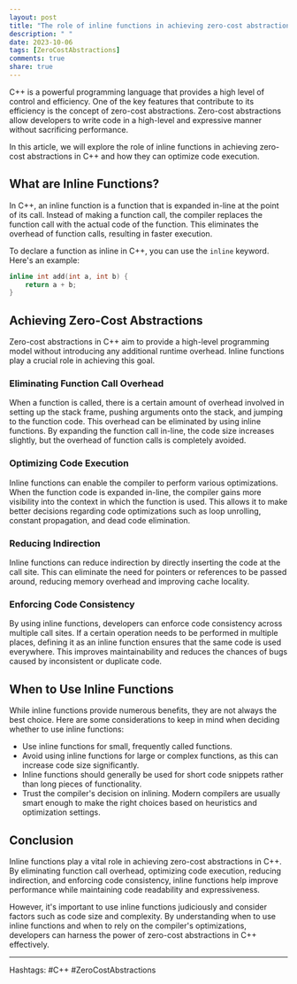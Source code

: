```yaml
---
layout: post
title: "The role of inline functions in achieving zero-cost abstractions in C++"
description: " "
date: 2023-10-06
tags: [ZeroCostAbstractions]
comments: true
share: true
---
```


C++ is a powerful programming language that provides a high level of control and efficiency. One of the key features that contribute to its efficiency is the concept of zero-cost abstractions. Zero-cost abstractions allow developers to write code in a high-level and expressive manner without sacrificing performance.

In this article, we will explore the role of inline functions in achieving zero-cost abstractions in C++ and how they can optimize code execution.

## What are Inline Functions?

In C++, an inline function is a function that is expanded in-line at the point of its call. Instead of making a function call, the compiler replaces the function call with the actual code of the function. This eliminates the overhead of function calls, resulting in faster execution.

To declare a function as inline in C++, you can use the `inline` keyword. Here's an example:

```c++
inline int add(int a, int b) {
    return a + b;
}
```

## Achieving Zero-Cost Abstractions

Zero-cost abstractions in C++ aim to provide a high-level programming model without introducing any additional runtime overhead. Inline functions play a crucial role in achieving this goal.

### Eliminating Function Call Overhead

When a function is called, there is a certain amount of overhead involved in setting up the stack frame, pushing arguments onto the stack, and jumping to the function code. This overhead can be eliminated by using inline functions. By expanding the function call in-line, the code size increases slightly, but the overhead of function calls is completely avoided.

### Optimizing Code Execution

Inline functions can enable the compiler to perform various optimizations. When the function code is expanded in-line, the compiler gains more visibility into the context in which the function is used. This allows it to make better decisions regarding code optimizations such as loop unrolling, constant propagation, and dead code elimination.

### Reducing Indirection

Inline functions can reduce indirection by directly inserting the code at the call site. This can eliminate the need for pointers or references to be passed around, reducing memory overhead and improving cache locality.

### Enforcing Code Consistency

By using inline functions, developers can enforce code consistency across multiple call sites. If a certain operation needs to be performed in multiple places, defining it as an inline function ensures that the same code is used everywhere. This improves maintainability and reduces the chances of bugs caused by inconsistent or duplicate code.

## When to Use Inline Functions

While inline functions provide numerous benefits, they are not always the best choice. Here are some considerations to keep in mind when deciding whether to use inline functions:

- Use inline functions for small, frequently called functions.
- Avoid using inline functions for large or complex functions, as this can increase code size significantly.
- Inline functions should generally be used for short code snippets rather than long pieces of functionality.
- Trust the compiler's decision on inlining. Modern compilers are usually smart enough to make the right choices based on heuristics and optimization settings.

## Conclusion

Inline functions play a vital role in achieving zero-cost abstractions in C++. By eliminating function call overhead, optimizing code execution, reducing indirection, and enforcing code consistency, inline functions help improve performance while maintaining code readability and expressiveness.

However, it's important to use inline functions judiciously and consider factors such as code size and complexity. By understanding when to use inline functions and when to rely on the compiler's optimizations, developers can harness the power of zero-cost abstractions in C++ effectively.

---

Hashtags: #C++ #ZeroCostAbstractions